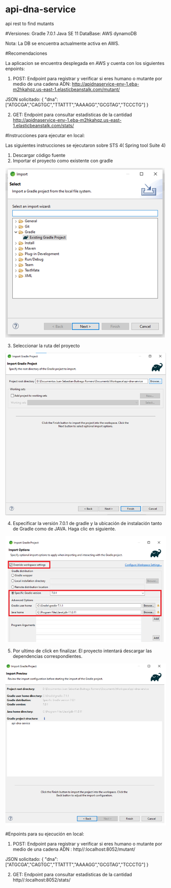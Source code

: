 # api-dna-service
api rest to find mutants

#Versiones:
Gradle 7.0.1 
Java SE 11
DataBase: AWS dynamoDB

Nota: La DB se encuentra actualmente activa en AWS.

#Recomendaciones

La aplicacion se encuentra desplegada en AWS y cuenta con los siguientes enpoints:

1. POST:
Endpoint para registrar y verificar si eres humano o mutante por medio de una cadena ADN:
http://apidnaservice-env-1.eba-m2hkahqz.us-east-1.elasticbeanstalk.com/mutant/

JSON solicitado:
{
   "dna":["ATGCGA","CAGTGC","TTATTT","AAAAGG","GCGTAG","TCCCTG"]
}

2. GET:
Endpoint para consultar estadisticas de la cantidad 
http://apidnaservice-env-1.eba-m2hkahqz.us-east-1.elasticbeanstalk.com/stats/ 


#Instrucciones para ejecutar en local:

Las siguientes instrucciones se ejecutaron sobre STS 4( Spring tool Suite 4)

1. Descargar código fuente
2. Importar el proyecto como existente con gradle
<img src = "images/import.png" width = "500">

3. Seleccionar la ruta del proyecto
<img src = "images/SelectProject.png" width = "700">

4. Especificar la versión 7.0.1 de gradle y la ubicación de instalación tanto de Gradle como de JAVA. Haga clic en siguiente.
<img src = "images/SelectVersionGradleJava.png" width = "700">

5. Por ultimo de click en finalizar. El proyecto intentará descargar las dependencias correspondientes.
<img src = "images/finishConfigurationpng.png" width = "700">

#Enpoints para su ejecución en local:

1. POST:
Endpoint para registrar y verificar si eres humano o mutante por medio de una cadena ADN :
http//:localhost:8052/mutant/

JSON solicitado:
{
   "dna":["ATGCGA","CAGTGC","TTATTT","AAAAGG","GCGTAG","TCCCTG"]
}

2. GET:
Endpoint para consultar estadisticas de la cantidad 
http//:localhost:8052/stats/
